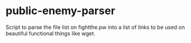 # public-enemy-parser
Script to parse the file list on fightthe.pw into a list of links to be used on beautiful functional things like wget.
